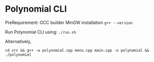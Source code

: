 # Polynomial CLI

PreRequirement:
GCC builder MinGW installation
`g++ --version`

Run Polynomial CLI using:
`./run.sh`

Alternatively,

`cd src && g++ -w polynomial.cpp menu.cpp main.cpp -o polynomial && ./polynomial`